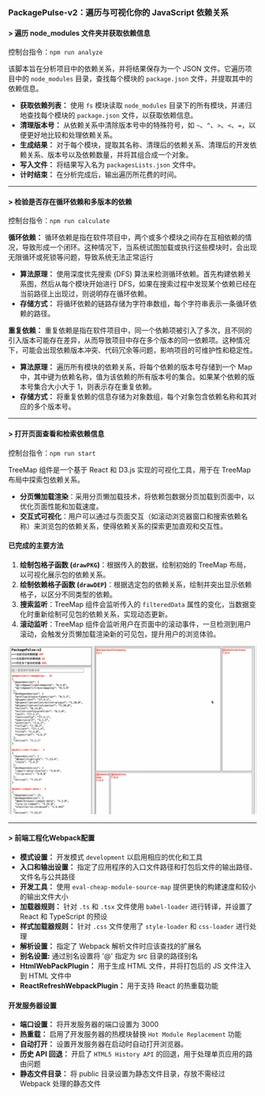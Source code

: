 ### PackagePulse-v2：遍历与可视化你的 JavaScript 依赖关系

<h4>> 遍历 node_modules 文件夹并获取依赖信息</h4>

控制台指令：`npm run analyze`<br/>

该脚本旨在分析项目中的依赖关系，并将结果保存为一个 JSON 文件。它遍历项目中的 `node_modules` 目录，查找每个模块的 `package.json` 文件，并提取其中的依赖信息。

- **获取依赖列表：** 使用 `fs` 模块读取 `node_modules` 目录下的所有模块，并递归地查找每个模块的 `package.json` 文件，以获取依赖信息。
- **清理版本号：** 从依赖关系中清除版本号中的特殊符号，如 `~`、`^`、`>`、`<`、`=`，以便更好地比较和处理依赖关系。
- **生成结果：** 对于每个模块，提取其名称、清理后的依赖关系、清理后的开发依赖关系、版本号以及依赖数量，并将其组合成一个对象。
- **写入文件：** 将结果写入名为 `packagesLists.json` 文件中。
- **计时结束：** 在分析完成后，输出遍历所花费的时间。

---

<h4>> 检验是否存在循环依赖和多版本的依赖</h4>

控制台指令：`npm run calculate`<br/>

**循环依赖：** 循环依赖是指在软件项目中，两个或多个模块之间存在互相依赖的情况，导致形成一个闭环。这种情况下，当系统试图加载或执行这些模块时，会出现无限循环或死锁等问题，导致系统无法正常运行<br/>

- **算法原理：** 使用深度优先搜索 (DFS) 算法来检测循环依赖。首先构建依赖关系图，然后从每个模块开始进行 DFS，如果在搜索过程中发现某个依赖已经在当前路径上出现过，则说明存在循环依赖。
- **存储方式：** 将循环依赖的链路存储为字符串数组，每个字符串表示一条循环依赖的路径。

**重复依赖：** 重复依赖是指在软件项目中，同一个依赖项被引入了多次，且不同的引入版本可能存在差异，从而导致项目中存在多个版本的同一依赖项。这种情况下，可能会出现依赖版本冲突、代码冗余等问题，影响项目的可维护性和稳定性。

- **算法原理：** 遍历所有模块的依赖关系，将每个依赖的版本号存储到一个 Map 中，其中键为依赖名称，值为该依赖的所有版本号的集合。如果某个依赖的版本号集合大小大于 1，则表示存在重复依赖。
- **存储方式：** 将重复依赖的信息存储为对象数组，每个对象包含依赖名称和其对应的多个版本号。

---

<h4>> 打开页面查看和检索依赖信息</h4>

控制台指令：`npm run start`<br/>

TreeMap 组件是一个基于 React 和 D3.js 实现的可视化工具，用于在 TreeMap 布局中探索包依赖关系。

- **分页懒加载渲染**：采用分页懒加载技术，将依赖包数据分页加载到页面中，以优化页面性能和加载速度。
- **交互式可视化**：用户可以通过与页面交互（如滚动浏览器窗口和搜索依赖名称）来浏览包的依赖关系，使得依赖关系的探索更加直观和交互性。

#### 已完成的主要方法

1. **绘制包格子函数 (`drawPKG`)**：根据传入的数据，绘制初始的 TreeMap 布局，以可视化展示包的依赖关系。
2. **绘制依赖格子函数 (`drawDEP`)**：根据选定包的依赖关系，绘制并突出显示依赖格子，以区分不同类型的依赖。
3. **搜索监听**：TreeMap 组件会监听传入的 `filteredData` 属性的变化，当数据变化时重新绘制可见包的依赖关系，实现动态更新。
4. **滚动监听**：TreeMap 组件会监听用户在页面中的滚动事件，一旦检测到用户滚动，会触发分页懒加载渲染新的可见包，提升用户的浏览体验。

![查看当前项目的依赖信息](./img/渲染.gif '查看当前项目的依赖信息')

---

<h4>> 前端工程化Webpack配置</h4>

- **模式设置：** 开发模式 `development` 以启用相应的优化和工具
- **入口和输出设置：** 指定了应用程序的入口文件路径和打包后文件的输出路径、文件名与公共路径
- **开发工具：** 使用 `eval-cheap-module-source-map` 提供更快的构建速度和较小的输出文件大小
- **加载器规则：** 针对 `.ts` 和 `.tsx` 文件使用 `babel-loader` 进行转译，并设置了 React 和 TypeScript 的预设
- **样式加载器规则：** 针对 `.css` 文件使用了 `style-loader` 和 `css-loader` 进行处理
- **解析设置：** 指定了 Webpack 解析文件时应该查找的扩展名
- **别名设置:** 通过别名设置将 '@' 指定为 src 目录的路径别名
- **HtmlWebPackPlugin：** 用于生成 HTML 文件，并将打包后的 JS 文件注入到 HTML 文件中
- **ReactRefreshWebpackPlugin：** 用于支持 React 的热重载功能

#### 开发服务器设置

- **端口设置：** 将开发服务器的端口设置为 3000
- **热重载：** 启用了开发服务器的热模块替换 `Hot Module Replacement` 功能
- **自动打开：** 设置开发服务器在启动时自动打开浏览器。
- **历史 API 回退：** 开启了 `HTML5 History API` 的回退，用于处理单页应用的路由问题
- **静态文件目录：** 将 public 目录设置为静态文件目录，存放不需经过 Webpack 处理的静态文件
